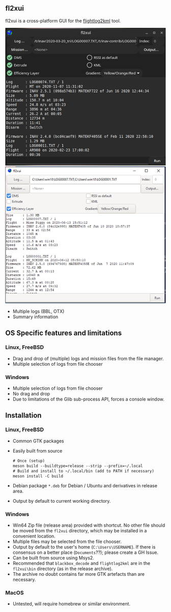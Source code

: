 ## fl2xui

fl2xui is a cross-platform  GUI for the [flightlog2kml](https://github.com/stronnag/bbl2kml) tool.

![Linux](docs/docs/images/linux.png)
![Windows](docs/docs/images/windows.png)

* Multiple logs (BBL, OTX)
* Summary information

## OS Specific features and limitations

### Linux, FreeBSD

* Drag and drop of (multiple) logs and mission files from the file manager.
* Multiple selection of logs from file chooser

### Windows

* Multiple selection of logs from file chooser
* No drag and drop
* Due to limitations of the Glib sub-process API, forces a console window.

## Installation

### Linux, FreeBSD

* Common GTK packages
* Easily built from source

    ```
	# Once (setup)
	meson build --buildtype=release --strip --prefix=~/.local
	# Build and install to ~/.local/bin (add to PATH if necessary)
	meson install -C build
   ```
* Debian package `*.deb` for Debian / Ubuntu and derivatives in release area.
* Output by default to current working directory.

### Windows

* Win64 Zip file (release area)  provided with shortcut. No other file should be moved from the `fl2xui` directory, which may be installed in a convenient location.
* Multiple files may be selected from the file chooser.
* Output by default to the user's home (`C:\Users\USERNAME`). If there is consensus on a better place (`Documents`??); please create a GH Issue.
* Can be built from source using Msys2.
* Recommended that `blackbox_decode` and `flightlog2kml` are in the `fl2xui\bin` directory (as in the release archive).
* The archive no doubt contains far more GTK artefacts than are necessary.

### MacOS

* Untested, will require homebrew or similar environment.
